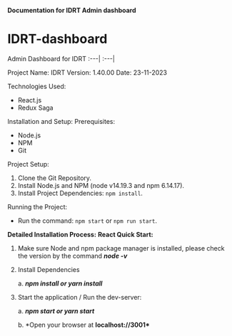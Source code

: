 **Documentation for IDRT Admin dashboard**

# IDRT-dashboard

Admin Dashboard for IDRT :---| :---|

Project Name: IDRT
Version: 1.40.00
Date: 23-11-2023

Technologies Used:

- React.js
- Redux Saga

Installation and Setup:
Prerequisites:

- Node.js
- NPM
- Git

Project Setup:

1. Clone the Git Repository.
2. Install Node.js and NPM (node v14.19.3 and npm 6.14.17).
3. Install Project Dependencies: `npm install`.

Running the Project:

- Run the command: `npm start` or `npm run start`.

**Detailed Installation Process:**
**React Quick Start:**

1.  Make sure Node and npm package manager is installed, please check
    the version by the command **_node -v_**

2.  Install Dependencies

    a. **_npm install or yarn install_**

3.  Start the application / Run the dev-server:

    a. **_npm start or yarn start_**

    b. \*Open your browser at **localhost://3001\***
